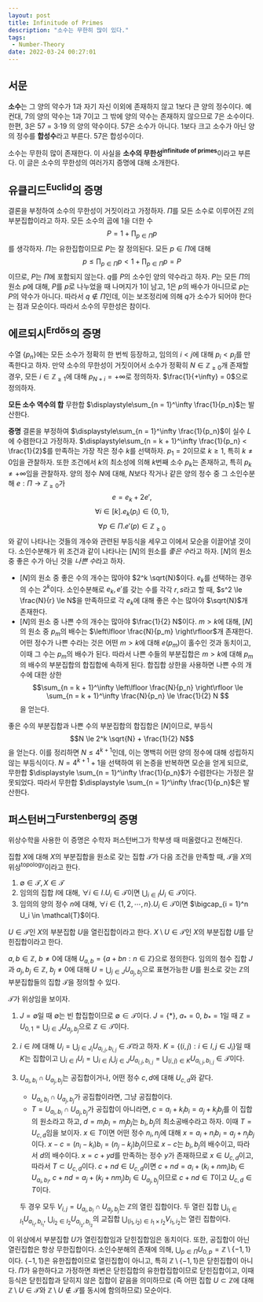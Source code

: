 ```yaml
---
layout: post
title: Infinitude of Primes
description: "소수는 무한히 많이 있다."
tags:
 - Number-Theory
date: 2022-03-24 00:27:01
---
```


## 서문

**소수**는 그 양의 약수가 1과 자기 자신 이외에 존재하지 않고 1보다 큰 양의 정수이다. 예컨대, 7의 양의 약수는 1과 7이고 그 밖에 양의 약수는 존재하지 않으므로 7은 소수이다. 한편, 3은 57 = 3·19 의 양의 약수이다. 57은 소수가 아니다. 1보다 크고 소수가 아닌 양의 정수를 **합성수**라고 부른다. 57은 합성수이다.

소수는 무한히 많이 존재한다. 이 사실을 **소수의 무한성**<sup>**infinitude of primes**</sup>이라고 부른다. 이 글은 소수의 무한성의 여러가지 증명에 대해 소개한다.

## 유클리드<sup>Euclid</sup>의 증명

결론을 부정하여 소수의 무한성이 거짓이라고 가정하자. $\Pi$를 모든 소수로 이루어진 $\mathbb{Z}$의 부분집합이라고 하자. 모든 소수의 곱에 1을 더한 수
$$
P = 1 + \prod_{p \in \Pi} p
$$
를 생각하자. $\Pi$는 유한집합이므로 $P$는 잘 정의된다. 모든 $p \in \Pi$에 대해 
$$
p \le \prod_{p \in \Pi} p < 1 + \prod_{p \in \Pi} p = P
$$
이므로, $P$는 $\Pi$에 포함되지 않는다. $q$를 $P$의 소수인 양의 약수라고 하자. $P$는 모든 $\Pi$의 원소 $p$에 대해, $P$를 $p$로 나누었을 때 나머지가 1이 남고, 1은 $p$의 배수가 아니므로 $p$는 $P$의 약수가 아니다. 따라서 $q \not\in \Pi$인데, 이는 보조정리에 의해 $q$가 소수가 되어야 한다는 점과 모순이다. 따라서 소수의 무한성은 참이다.

## 에르되시<sup>Erdős</sup>의 증명

수열 $\{p_n\}$에는 모든 소수가 정확히 한 번씩 등장하고, 임의의 $i < j$에 대해 $p_i < p_j$를 만족한다고 하자. 
만약 소수의 무한성이 거짓이어서 소수가 정확히 $N \in \mathbb{Z}_{\ge 0}$개 존재할 경우, 모든 $i \in \mathbb{Z}_{\ge 1}$에 대해 $p_{N + i} = +\infty$로 정의하자.
$\frac{1}{+\infty} = 0$으로 정의하자.

**모든 소수 역수의 합** 무한합 $\displaystyle\sum_{n = 1}^\infty \frac{1}{p_n}$는 발산한다.

**증명** 결론을 부정하여 $\displaystyle\sum_{n = 1}^\infty \frac{1}{p_n}$이 실수 $L$에 수렴한다고 가정하자. 
$\displaystyle\sum_{n = k + 1}^\infty \frac{1}{p_n} < \frac{1}{2}$를 만족하는 가장 작은 정수 $k$를 선택하자.
$p_1 = 2$이므로 $k \ge 1$, 특히 $k \neq 0$임을 관찰하자. 또한 조건에서 $k$의 최소성에 의해 $k$번째 소수 $p_k$는 존재하고, 
특히 $p_k \neq +\infty$임을 관찰하자. 양의 정수 $N$에 대해, $N$보다 작거나 같은 양의 정수 중 그 소인수분해 $e: \Pi \to \mathbb{Z}_{\ge 0}$가
$$ e = e_k + 2e', $$
$$ \forall i \in [k].e_k(p_i) \in \{0, 1\}, $$
$$ \forall p \in \Pi.e'(p) \in \mathbb{Z}_{\ge 0} $$
와 같이 나타나는 것들의 개수와 관련된 부등식을 세우고 이에서 모순을 이끌어낼 것이다. 
소인수분해가 위 조건과 같이 나타나는 $[N]$의 원소를 *좋은 수*라고 하자. $[N]$의 원소 중 좋은 수가 아닌 것을 *나쁜 수*라고 하자. 

* $[N]$의 원소 중 좋은 수의 개수는 많아야 $2^k \sqrt{N}$이다. $e_k$를 선택하는 경우의 수는 $2^k$이다. 소인수분해로 $e_k, e'$를 갖는 수를 각각 $r, s$라고 할 때, $s^2 \le \frac{N}{r} \le N$을 만족하므로 각 $e_k$에 대해 좋은 수는 많아야 $\sqrt{N}$개 존재한다. 
* $[N]$의 원소 중 나쁜 수의 개수는 많아야 $\frac{1}{2} N$이다. $m > k$에 대해, $[N]$의 원소 중 $p_m$의 배수는 $\left\lfloor \frac{N}{p_m} \right\rfloor$개 존재한다. 어떤 정수가 나쁜 수라는 것은 어떤 $m > k$에 대해 $e(p_m)$이 홀수인 것과 동치이고, 이때 그 수는 $p_m$의 배수가 된다. 따라서 나쁜 수들의 부분집합은 $m > k$에 대해 $p_m$의 배수의 부분집합의 합집합에 속하게 된다. 합집합 상한을 사용하면 나쁜 수의 개수에 대한 상한 
$$\sum_{n = k + 1}^\infty \left\lfloor \frac{N}{p_n} \right\rfloor \le \sum_{n = k + 1}^\infty \frac{N}{p_n} \le \frac{1}{2} N $$
을 얻는다.

좋은 수의 부분집합과 나쁜 수의 부분집합의 합집합은 $[N]$이므로, 부등식
$$N \le 2^k \sqrt{N} + \frac{1}{2} N$$
을 얻는다. 이를 정리하면 $N \le 4^{k + 1}$인데, 이는 명백히 어떤 양의 정수에 대해 성립하지 않는 부등식이다. $N = 4^{k + 1} + 1$을 선택하여 위 논증을 반복하면 모순을 얻게 되므로, 무한합 $\displaystyle \sum_{n = 1}^\infty \frac{1}{p_n}$가 수렴한다는 가정은 잘못되었다. 따라서 무한합 $\displaystyle \sum_{n = 1}^\infty \frac{1}{p_n}$은 발산한다.

## 퍼스턴버그<sup>Furstenberg</sup>의 증명

위상수학을 사용한 이 증명은 수학자 퍼스턴버그가 학부생 때 떠올렸다고 전해진다.

집합 $X$에 대해 $X$의 부분집합을 원소로 갖는 집합 $\mathcal{T}$가 다음 조건을 만족할 때, $\mathcal{T}$을 $X$의 위상<sup>topology</sup>이라고 한다.
1. $\emptyset \in \mathcal{T}, X \in \mathcal{T}$
2. 임의의 집합 $I$에 대해, $\forall i \in I.U_i \in \mathcal{T}$이면 $\bigcup_{i \in I} U_i \in \mathcal{T}$이다.
3. 임의의 양의 정수 $n$에 대해, $\forall i \in \{1, 2, \cdots, n\}.U_i \in \mathcal{T}$이면 $\bigcap_{i = 1}^n U_i \in \mathcal{T}$이다.

$U \in \mathcal{T}$인 $X$의 부분집합 $U$을 열린집합이라고 한다. $X \setminus U \in \mathcal{T}$인 $X$의 부분집합 $U$를 닫힌집합이라고 한다.

$a, b \in \mathbb{Z}$, $b \neq 0$에 대해 $U_{a, b} = \{a + bn: n \in \mathbb{Z}\}$으로 정의한다. 임의의 첨수 집합 $J$과 $a_j, b_j \in \mathbb{Z}$, $b_j \neq 0$에 대해 $U = \bigcup_{j \in J} U_{a_j, b_j}$으로 표현가능한 $U$를 원소로 갖는 $\mathbb{Z}$의 부분집합들의 집합 $\mathcal{T}$을 정의할 수 있다.

$\mathcal{T}$가 위상임을 보이자. 
1. $J = \emptyset$일 때 $\emptyset$는 빈 합집합이므로 $\emptyset \in \mathcal{T}$이다. $J = \{ * \}$, $a_{*} = 0$, $b_{*} = 1$일 때 $\mathbb{Z} = U_{0, 1} = \bigcup_{j \in J} U_{a_j, b_j}$으로 $\mathbb{Z} \in \mathcal{T}$이다. 
2. $i \in I$에 대해 $U_i = \bigcup_{j \in J_i} U_{a_{i, j}, b_{i, j}} \in \mathcal{T}$라고 하자. $K = \{(i, j): i \in I, j \in J_i\}$일 때 $K$는 집합이고 $\bigcup_{i \in I} U_i = \bigcup_{i \in I} \bigcup_{j \in J} U_{a_{i, j}, b_{i, j}} = \bigcup_{(i, j) \in K} U_{a_{i, j}, b_{i, j}} \in \mathcal{T}$이다. 
3. $U_{a_i, b_i} \cap U_{a_j, b_j}$는 공집합이거나, 어떤 정수 $c, d$에 대해 $U_{c, d}$와 같다. 
   * $U_{a_i, b_i} \cap U_{a_j, b_j}$가 공집합이라면, 그냥 공집합이다. 
   * $T = U_{a_i, b_i} \cap U_{a_j, b_j}$가 공집합이 아니라면, $c = a_i + k_i b_i = a_j + k_j b_j$를 이 집합의 원소라고 하고, $d = m_i b_i = m_j b_j$는 $b_i, b_j$의 최소공배수라고 하자. 이때 $T = U_{c, d}$임을 보이자. $x \in T$이면 어떤 정수 $n_i, n_j$에 대해 $x = a_i + n_i b_i = a_j + n_j b_j$이다. $x - c = (n_i - k_i) b_i = (n_j - k_j) b_j$이므로 $x - c$는 $b_i, b_j$의 배수이고, 따라서 $d$의 배수이다. $x = c + yd$를 만족하는 정수 $y$가 존재하므로 $x \in U_{c, d}$이고, 따라서 $T \subset U_{c, d}$이다. $c + nd \in U_{c, d}$이면 $c + nd = a_i + (k_i + n m_i) b_i \in U_{a_i, b_i}$, $c + nd = a_j + (k_j + n m_j) b_j \in U_{a_j, b_j}$이므로 $c + nd \in T$이고 $U_{c, d} \in T$이다.
     
   두 경우 모두 $V_{i, j} = U_{a_i, b_i} \cap U_{a_j, b_j}$는 $\mathbb{Z}$의 열린 집합이다.
   두 열린 집합 $\bigcup_{i_1 \in I_1} U_{a_{i_1}, b_{i_1}}$, $\bigcup_{i_2 \in I_2} U_{a_{i_2}, b_{i_2}}$의 교집합 $\bigcup_{(i_1, i_2) \in I_1 \times I_2} V_{i_1, i_2}$는 열린 집합이다. 


이 위상에서 부분집합 $U$가 열린집합임과 닫힌집합임은 동치이다.
또한, 공집합이 아닌 열린집합은 항상 무한집합이다. 소인수분해의 존재에 의해, $\bigcup_{p \in \Pi} U_{0, p} = \mathbb{Z} \setminus \{-1, 1\}$이다.
$\{-1, 1\}$은 유한집합이므로 열린집합이 아니고, 특히 $\mathbb{Z} \setminus \{-1, 1\}$은 닫힌집합이 아니다. 
$\Pi$가 유한하다고 가정하면 좌변은 닫힌집합의 유한합집합이므로 닫힌집합이고, 이때 등식은 닫힌집합과 닫히지 않은 집합이 같음을 의미하므로 
(즉 어떤 집합 $U \subset \mathbb{Z}$에 대해 $\mathbb{Z} \setminus U \in \mathcal{T}$와 $\mathbb{Z} \setminus U \not\in \mathcal{T}$를 동시에 함의하므로) 모순이다. 
